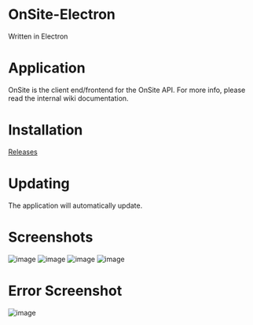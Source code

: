 # OnSite-Electron
Written in Electron
# Application
OnSite is the client end/frontend for the OnSite API.
For more info, please read the internal wiki documentation.
# Installation
[Releases](https://github.com/gorgdel/OnSite-Electron/releases)
# Updating
The application will automatically update.
# Screenshots
![image](https://user-images.githubusercontent.com/89891088/205545409-2f9c57a9-d3eb-47f2-b594-46439b745f9b.png)
![image](https://user-images.githubusercontent.com/89891088/205545551-bef18674-32a3-4365-82c0-fa1e97929da7.png)
![image](https://user-images.githubusercontent.com/89891088/205545573-38ae2a56-4a2b-4fa2-8ee3-1c163db4921a.png)
![image](https://user-images.githubusercontent.com/89891088/205545592-318eb401-ddc9-473d-9f15-28875a956c6d.png)
# Error Screenshot
![image](https://user-images.githubusercontent.com/89891088/205545518-1bbc8af6-0bd2-45e3-b2e6-fdf08866c287.png)


